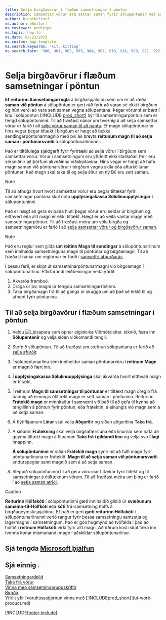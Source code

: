 ```yaml
---
title: Selja birgðavörur í flæðum samsetningar í pöntun
description: Samsettar vörur eru settar saman fyrir sölupantanir með samsetningarpöntun.
author: brentholtorf
ms.author: bholtorf
ms.reviewer: andreipa
ms.topic: how-to
ms.date: 02/21/2023
ms.custom: bap-template
ms.search.keywords: 'kit, kitting'
ms.search.form: '900, 901, 902, 903, 904, 907, 910, 916, 920, 921, 922, 923, 940, 941, 942, 930, 931, 932, 914, 915, 905'
---
```

# <a name="selling-inventory-items-in-assemble-to-order-flows"></a><a name="selling-inventory-items-in-assemble-to-order-flows"></a><a name="selling-inventory-items-in-assemble-to-order-flows"></a>Selja birgðavörur í flæðum samsetningar í pöntun

 **Ef reiturinn Samsetningarregla**  á birgðaspjaldinu sem um er að ræða  **saman við pöntun** á sölupöntun er gert ráð fyrir að varan sé ekki í birgðum og hún verði að vera sett saman vegna sölupantana. Þegar vörunni er bætt í línu í sölupöntun  [!INCLUDE [prod_short](includes/prod_short.md)]  býr til samsetningarpöntun sem er tengd sölupöntuninni. Til að fræðast nánar um hvernig á að selja samsettar vörur er farið í að  [selja vörur saman til að panta](assembly-how-to-sell-items-assembled-to-order.md). Ef magn sölupöntunar er hins vegar þegar tiltækt í birgðum er hægt að lækka sendingarpöntunarmagnið með því að breyta  **reitunum magn til að setja saman í pöntunarsvæði**  á sölupöntunarlínunni.  

Það er tiltölulega sjaldgæft fyrir fyrirtæki að selja vörur í birgðum sem samsettar vörur. Vörur í samsetningum eru yfirleitt ekki staðlaðar. Þeir eru sérsniðnir að þörfum ákveðinna viðskiptavina. Hins vegar er hægt að hafa magn saman við pöntunarvörur í birgðum vegna skila eða afturköllunar pöntunar. Það magn skal taka til og selja áður en ný Bú eru sett saman.  

> [!NOTE]  
> Til að athuga hvort hvort samsettar vörur eru þegar tiltækar fyrir samsetningar pantana skal nota  **upplýsingakassa Sölulínuupplýsingar**  í sölupöntuninni.  

Það er hægt að gera svipaða hluti þegar vörur eru seldar úr birgðum og eitthvert eða allt magn er ekki tiltækt. Hægt er að veita vantar magn með samsetningarpöntun. Til að fræðast meira um sölu birgða og samsetningarvöru er farið í að  [selja samsettar vörur og birgðavörur saman](assembly-how-to-sell-assemble-to-order-items-and-inventory-items-together.md).  

> [!NOTE]  
> Það eru reglur sem gilda  **um reitinn Magn til sendingar**  á sölupöntunarlínum sem innihalda samsetninguna magn til pöntunar og birgðamagn. Til að fræðast nánar um reglurnar er farið í  [samsettri atburðarás](assembly-assemble-to-order-or-assemble-to-stock.md#combination-scenarios).  

Í þessu ferli, er skipt út samsetninarpöntunarmagni við birgðamagn í sölupöntunarlínu. Eftirfarandi leiðbeiningar veita yfirlit:

1. Ákvarða framboð.
2. Draga úr því magni úr tengdu samsetningarröðinni.
3. Taka birgðamagn frá til að ganga úr skugga um að það sé tekið til og afhent fyrir pöntunina.  

## <a name="to-sell-inventory-items-in-assemble-to-order-flows"></a><a name="to-sell-inventory-items-in-assemble-to-order-flows"></a><a name="to-sell-inventory-items-in-assemble-to-order-flows"></a>Til að selja birgðavörur í flæðum samsetningar í pöntun

1. Veldu ![Ljósapera sem opnar eiginleika Viðmótsleitar.](media/ui-search/search_small.png "Segðu mér hvað þú vilt gera") táknið, færa inn **Sölupantanir** og velja síðan viðkomandi tengil.  
2. Stofnið sölupöntun. Til að fræðast um stofnun sölupantana er farið að  [selja afurðir](sales-how-sell-products.md).  
3. Í sölupöntunarlínu sem inniheldur saman pöntunarvöru í  **reitnum Magn**  er magnið fært inn.  
4.  **Í upplýsingakassa Sölulínuupplýsinga**  skal ákvarða hvort eitthvað magn er tiltækt.  
5. Í reitnum **Magn til samsetningar til pöntunar** er tiltækt magn dregið frá þannig að einungis ótiltækt magn er sett saman í pöntunina. Reiturinn **Frátekið magn** er minnkaður í samræmi við það til að gefa til kynna að tengillinn á pöntun fyrir pöntun, eða frátektin, á einungis við magn sem á að setja saman.  
6. Á flýtiflipanum **Línur** skal velja **Aðgerðir** og síðan aðgerðina **Taka frá**.  
7. Á síðunni **Frátekning** skal velja birgðafærsluna eða línurnar sem hafa að geyma tiltækt magn á flipanum **Taka frá í gildandi línu** og velja svo **Í lagi** hnappinn.  

     **Á sölupöntuninni**  er síðan  **Frátekið magn**  sýnir nú að fullt magn fyrir pöntunarlínuna er frátekið.  **Magn til að setja saman við pöntunarsvæði**  endurspeglar samt magnið sem á að setja saman.  

8. Sleppið sölupöntuninni til að gera vörurnar tiltækar fyrir tiltekt og til samsetningar á ótiltæknum vörum. Til að fræðast meira um þing er farið í að  [setja saman atriði](assembly-how-to-assemble-items.md).  

> [!CAUTION]  
>  **Reiturinn Hólfakóti**  í sölupöntuninni gæti innihaldið gildið úr  **svæðunum sameina-til-Hólfkóti**  eða  **kóti**  frá-samsetning hólfs á birgðageymsluspjaldinu. Ef það er gert  **gæti reiturinn Hólfakóti**  í sölupöntunarlínunni verið rangur fyrir þessa samsetningu samsetja og lagermagns í samsetningum. Það er góð hugmynd að tvöfalda í það að hólfið í  **reitnum Hólfakóti**  virki fyrir allt magn. Að öðrum kosti skal færa inn tvenns konar mismunandi magn í aðskildar sölupöntunarlínur.  

## <a name="see-related-microsoft-training"></a><a name="see-related-microsoft-training"></a><a name="see-related-microsoft-training"></a>Sjá tengda [Microsoft þjálfun](/training/modules/assemble-to-order-dynamics-365-business-central/)

## <a name="see-also"></a><a name="see-also"></a><a name="see-also"></a>Sjá einnig .

[Samsetningardeild](assembly-assemble-items.md)  
[Taka frá vörur](inventory-how-to-reserve-items.md)  
[Vinna með samsetningaruppskriftir](assembly-how-work-assembly-boms.md)  
[Birgðir](inventory-manage-inventory.md)  
[Yfirlit yfir](design-details-warehouse-management.md)
[vöruhúsastjórnun vinna með [!INCLUDE[prod_short](includes/prod_short.md)]](ui-work-product.md)


[!INCLUDE[footer-include](includes/footer-banner.md)]
